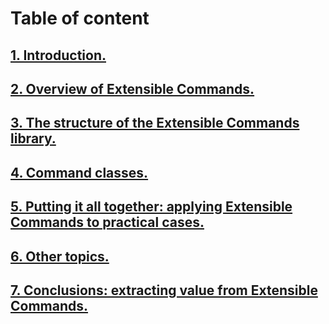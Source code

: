 # Table of content
## [1. Introduction.](Section1.md)
## [2.	Overview of Extensible Commands.](Section2.md)
## [3.	The structure of the Extensible Commands library.](Section3.md)
## [4.	Command classes.](Section4.md)
## [5.	Putting it all together: applying Extensible Commands to practical cases.](Section5.md)
## [6.	Other topics.](Section6.md)
## [7.	Conclusions: extracting value from Extensible Commands.](Section7.md)
